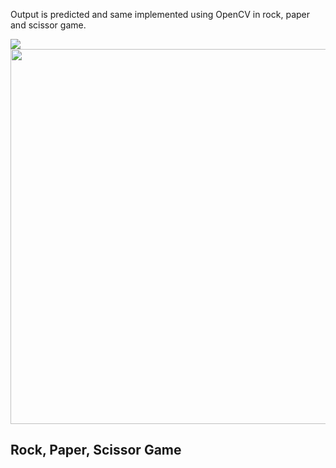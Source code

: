 Output is predicted and same implemented using OpenCV in rock, paper and scissor game.

<img src="https://user-images.githubusercontent.com/97990136/161612592-3d6ef8d3-5b5e-4252-8f94-5891fbf6a85c.jpg" align="center"/>
<img src="https://user-images.githubusercontent.com/97990136/161612489-8efeca15-4e3c-4a24-a2ad-01a5af9b2123.gif" width="800" height="600" align="center"/>


<h2>Rock, Paper, Scissor Game</h2>
